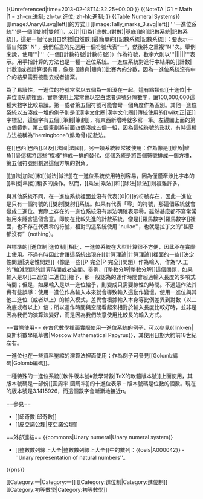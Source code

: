 {{Unreferenced|time=2013-02-18T14:32:25+00:00 }}
{{NoteTA
|G1 = Math
|1 = zh-cn:进制; zh-tw:進位; zh-hk:進制;
}}
{{Table Numeral Systems}}
[[Image:Unary8.svg|left]]的方式]]
[[Image:Tally_marks_3.svg|left]]
'''一進位系統'''是一個[[雙射|雙射]]，以[[1|1]]為[[底數_(對數)|基底]]的[[記數系統|記數系統]]。這是一個代表[[自然數|自然數]]最簡單的[[記數系統|記數系統]]：要表示一個自然數''N''，我們任意的先選用一個符號代表“一”，然後將之重複''N''次。舉例來說，使用'''|'''（一個[[計數符號|計數符號]]）作為符號，數字六則以'''||||||'''表示。用手指計算的方法也是一種一進位系統。一進位系統對進行中結果的[[計數|計數]]或者計算很有用，像是 [[體育|體育]]比賽內的分數，因為一進位系統沒有中介的結果需要被刪去或者捨棄。

為了易讀性，一進位的符號常常以五個為一組湊在一起。這有點類似[[十進位|十進位]]系統裡面，實際使用上常常會以空白或者逗號分隔數字，讓100,000,000這種大數字比較易讀。第一或者第五個符號可能會彎一個角度作為區別。其他一進位系統以五湊成一堆的例子則是[[漢字文化圈|漢字文化圈]]傳統使用的[[wikt:正|正]]字標記，這個字有五個[[筆劃|筆劃]]，有東西新增時就多寫一筆。左邊圖上面的第四個範例，第五個筆劃將前面四個湊成五個一組，因為這組符號的形狀，有時這種方法被稱為“herringbone”(鯡魚骨)記數法。

在[[巴西|巴西]]以及[[法國|法國]]，另一類系統經常被使用：作為像是[[鯡魚|鯡魚]]骨這樣將這些“棍棒”排成一排的替代，這個系統是將四個符號排成一個方塊，第五個符號則劃過這個方塊的對角。

[[加法|加法]]和[[減法|減法]]在一進位系統使用特別容易，因為僅僅牽涉比字串的[[串接|串接]]稍多的操作。然而，[[乘法|乘法]]和[[除法|除法]]則複雜許多。

與其他系統不同，在一進位系統裡面並沒有代表[[0|0]]的符號存在，因此一進位是只有一個符號的[[雙射|雙射]]系統。如果有代表「零」的符號，那這個系統就會變成二進位。實際上存在的一進位系統沒有辦法明確表示零，雖然甚麼都不寫常常被用來隱含這個含意。即使在比較先進的計數系統，像是[[羅馬數字|羅馬數字]]裡面，也不存在代表零的符號，相對的這系統使用''nullae''，也就是拉丁文的“甚麼都沒有”（nothing）。

與標準的[[進位制|進位制]]相比，一進位系統在大型計算很不方便，因此不在實際上使用。不過有時因此會讓這系統出現在[[計算理論|計算理論]]裡面的一些[[決定性問題|決定性問題]]（像是一些[[P-完全|P-完全]]問題）作為輸入，作為“人工的”縮減問題的計算時間或者空間。舉例，[[整數分解|整數分解]]這個問題，如果輸入是以[[二進位|二進位]]給予，那一般認為的運作時間會超過輸入長度的多項式時間；但是，如果輸入是以一進位給予，則變成只需要線性的時間。不過這作法其實有些誤導：使用一進位作為輸入本來就會導致輸入這動作變慢。使用一進位與其他二進位（或者以上）的輸入模式，差異會根據輸入本身等比例差異到對數（以二為底或者以上）倍；所以運作時間與空間看起來相對於輸入長度比較好時，並非是因為我們的演算法變好，而是因為我們故意使用比較長的輸入方式。

==實際使用==
在古代數學裡面實際使用一進位系統的例子，可以參見{{link-en|莫斯科數學紙草書|Moscow Mathematical Papyrus}}，其使用日期大約前18世紀左右。

一進位也在一些資料壓縮的演算法裡面使用；作為例子可參見[[Golomb編碼|Golomb編碼]]。

一種特殊的一進位系統[[軟件版本號#數學常數|TeX的軟體版本號]]上面使用，其版本號碼是一部份[[圆周率|圆周率]]的十進位表示 – 版本號碼是位數的個數。現在的版本號是3.1415926，而這個數字會漸漸地接近π。

==參見==
* [[邱奇數|邱奇數]]
* [[皮亞諾公理|皮亞諾公理]]

==外部連結==
{{commons|Unary numeral|Unary numeral system}}

* [[整數數列線上大全|整數數列線上大全]]中的數列︰{{oeis|A000042}} - ''Unary representation of natural numbers''。

{{pns}}

[[Category:一|Category:一]]
[[Category:進位制|Category:進位制]]
[[Category:初等數學|Category:初等數學]]